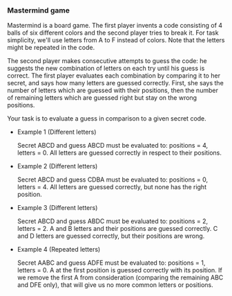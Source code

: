 ### Mastermind game

Mastermind is a board game. The first player invents a code consisting of 4 balls of six different colors and the second player tries to break it. For task simplicity, we'll use letters from A to F instead of colors. Note that the letters might be repeated in the code.

The second player makes consecutive attempts to guess the code: he suggests the new combination of letters on each try until his guess is correct. The first player evaluates each combination by comparing it to her secret, and says how many letters are guessed correctly. First, she says the number of letters which are guessed with their positions, then the number of remaining letters which are guessed right but stay on the wrong positions.

Your task is to evaluate a guess in comparison to a given secret code.

- Example 1 (Different letters)

    Secret ABCD and guess ABCD must be evaluated to: positions = 4, letters = 0. All letters are guessed correctly in respect to their positions.

- Example 2 (Different letters)

    Secret ABCD and guess CDBA must be evaluated to: positions = 0, letters = 4. All letters are guessed correctly, but none has the right position.

- Example 3 (Different letters)

    Secret ABCD and guess ABDC must be evaluated to: positions = 2, letters = 2. A and B letters and their positions are guessed correctly. C and D letters are guessed correctly, but their positions are wrong.

- Example 4 (Repeated letters)

    Secret AABC and guess ADFE must be evaluated to: positions = 1, letters = 0. A at the first position is guessed correctly with its position. If we remove the first A from consideration (comparing the remaining ABC and DFE only), that will give us no more common letters or positions.